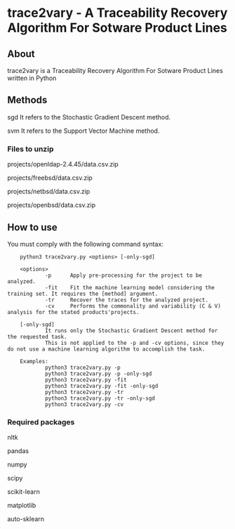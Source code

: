 # trace2vary - A Traceability Recovery Algorithm For Sotware Product Lines

## About
trace2vary is a Traceability Recovery Algorithm For Sotware Product Lines written in Python

## Methods

sgd     It refers to the Stochastic Gradient Descent method.

svm     It refers to the Support Vector Machine method.

### Files to unzip
projects/openldap-2.4.45/data.csv.zip

projects/freebsd/data.csv.zip

projects/netbsd/data.csv.zip

projects/openbsd/data.csv.zip

## How to use
You must comply with the following command syntax:

        python3 trace2vary.py <options> [-only-sgd]

        <options>
                -p      Apply pre-processing for the project to be analyzed.
                -fit    Fit the machine learning model considering the training set. It requires the [method] argument.
                -tr     Recover the traces for the analyzed project.
                -cv     Performs the commonality and variability (C & V) analysis for the stated products'projects.

        [-only-sgd]
                It runs only the Stochastic Gradient Descent method for the requested task.
                This is not applied to the -p and -cv options, since they do not use a machine learning algorithm to accomplish the task.

        Examples:
                python3 trace2vary.py -p
                python3 trace2vary.py -p -only-sgd
                python3 trace2vary.py -fit
                python3 trace2vary.py -fit -only-sgd
                python3 trace2vary.py -tr
                python3 trace2vary.py -tr -only-sgd
                python3 trace2vary.py -cv

### Required packages
nltk

pandas

numpy

scipy

scikit-learn

matplotlib

auto-sklearn